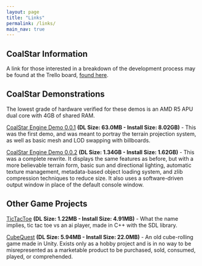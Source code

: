 ```yaml
---
layout: page
title: "Links"
permalink: /links/
main_nav: true
---
```


## CoalStar Information

A link for those interested in a breakdown of the development process may be found at the Trello board, [found here](https://trello.com/b/WMep4bf6/coalstar-development).

## CoalStar Demonstrations
The lowest grade of hardware verified for these demos is an AMD R5 APU dual core with 4GB of shared RAM.

[CoalStar Engine Demo 0.0.1](https://mega.nz/file/LhlCVapL#OYIqpqonNO9ahLczQaZ6Zdggmq5jbUROF0T__Sbyucs) **(DL Size: 63.0MB - Install Size: 8.02GB)** - This was the first demo, and was meant to portray the terrain projection system, as well as basic mesh and LOD swapping with billboards. 

[CoalStar Engine Demo 0.0.2](https://mega.nz/file/aocVmaCD#4yy16iWCCU8DAh3Ec-iSEO0GA9va4a15mg52f5K7aWA) **(DL Size: 1.34GB - Install Size: 1.62GB)** - This was a complete rewrite. It displays the same features as before, but with a more believable terrain form, basic sun and directional lighting, automatic texture management, metadata-based object loading system, and zlib compression techniques to reduce size. It also uses a software-driven output window in place of the default console window.

## Other Game Projects
[TicTacToe](https://mega.nz/file/7t9C3ZbD#lSQqX84eIYY2zw6eYgAwnEezadeXD4vvif8AwqQw-o0) **(DL Size: 1.22MB - Install Size: 4.91MB)** - What the name implies, tic tac toe vs an ai player, made in C++ with the SDL library.

[CubeQuest](https://mega.nz/file/iw10CC5R#4j5FxeKc5BY_8adYyNtntgI-3SBhj99zn0hB8nwKB3w) **(DL Size: 5.94MB - Install Size: 22.0MB)** - An old cube-rolling game made in Unity. Exists only as a hobby project and is in no way to be misrepresented as a marketable product to be purchased, sold, consumed, played, or comprehended.

